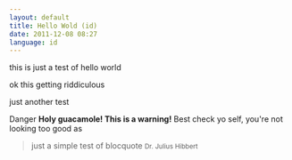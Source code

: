 ```yaml
---
layout: default
title: Hello Wold (id)
date: 2011-12-08 08:27
language: id
---
```


this is just a test of hello world

ok this getting riddiculous

just another test

<div class="alert-message block-message error">
  <p>
    <span class="label important">Danger</span>
    <strong>Holy guacamole! This is a warning!</strong>
    Best check yo self, you're not looking too good as
  </p>
</div>

<blockquote>
  just a simple test of blocquote
  <small>Dr. Julius Hibbert</small>
</blockquote>